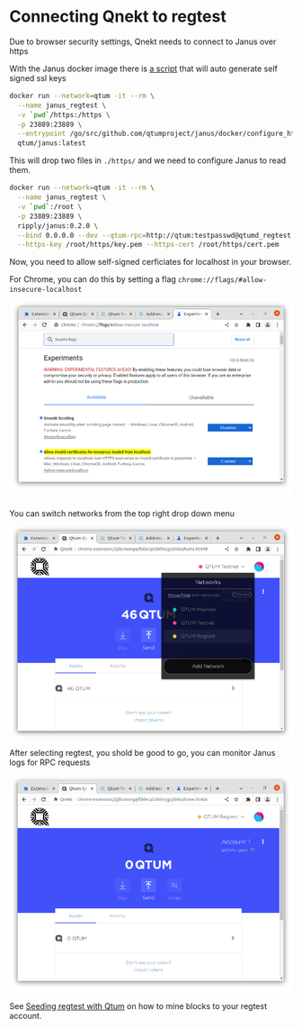 # Connecting Qnekt to regtest

Due to browser security settings, Qnekt needs to connect to Janus over https

With the Janus docker image there is [a script](https://github.com/qtumproject/janus/blob/master/docker/configure_https.sh) that will auto generate self signed ssl keys

```bash
docker run --network=qtum -it --rm \
  --name janus_regtest \
  -v `pwd`/https:/https \
  -p 23889:23889 \
  --entrypoint /go/src/github.com/qtumproject/janus/docker/configure_https.sh \
  qtum/janus:latest
```

This will drop two files in `./https/` and we need to configure Janus to read them.

```bash
docker run --network=qtum -it --rm \
  --name janus_regtest \
  -v `pwd`:/root \
  -p 23889:23889 \
  ripply/janus:0.2.0 \
  --bind 0.0.0.0 --dev --qtum-rpc=http://qtum:testpasswd@qtumd_regtest:3889 \
  --https-key /root/https/key.pem --https-cert /root/https/cert.pem
```

Now, you need to allow self-signed cerficiates for localhost in your browser.

For Chrome, you can do this by setting a flag `chrome://flags/#allow-insecure-localhost`

![](./chrome_self_signed_certificates.PNG)

You can switch networks from the top right drop down menu

![](./qnekt_switch_network_regtest.PNG)

After selecting regtest, you shold be good to go, you can monitor Janus logs for RPC requests

![](./qnekt_network_regtest.PNG)

See [Seeding regtest with Qtum](/part2/truffle.md#seeding-regtest-with-qtum) on how to mine blocks to your regtest account.
